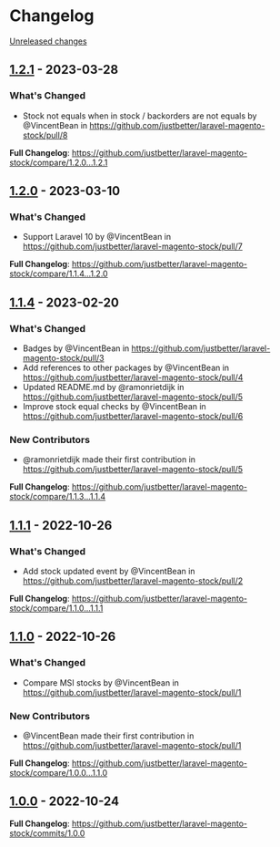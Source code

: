 # Changelog 

[Unreleased changes](https://github.com/justbetter/laravel-magento-stock/compare/1.2.1...main)
## [1.2.1](https://github.com/justbetter/laravel-magento-stock/releases/tag/1.2.1) - 2023-03-28

### What's Changed
* Stock not equals when in stock / backorders are not equals by @VincentBean in https://github.com/justbetter/laravel-magento-stock/pull/8


**Full Changelog**: https://github.com/justbetter/laravel-magento-stock/compare/1.2.0...1.2.1

## [1.2.0](https://github.com/justbetter/laravel-magento-stock/releases/tag/1.2.0) - 2023-03-10

### What's Changed
* Support Laravel 10 by @VincentBean in https://github.com/justbetter/laravel-magento-stock/pull/7


**Full Changelog**: https://github.com/justbetter/laravel-magento-stock/compare/1.1.4...1.2.0

## [1.1.4](https://github.com/justbetter/laravel-magento-stock/releases/tag/1.1.4) - 2023-02-20

### What's Changed
* Badges by @VincentBean in https://github.com/justbetter/laravel-magento-stock/pull/3
* Add references to other packages by @VincentBean in https://github.com/justbetter/laravel-magento-stock/pull/4
* Updated README.md by @ramonrietdijk in https://github.com/justbetter/laravel-magento-stock/pull/5
* Improve stock equal checks by @VincentBean in https://github.com/justbetter/laravel-magento-stock/pull/6

### New Contributors
* @ramonrietdijk made their first contribution in https://github.com/justbetter/laravel-magento-stock/pull/5

**Full Changelog**: https://github.com/justbetter/laravel-magento-stock/compare/1.1.3...1.1.4

## [1.1.1](https://github.com/justbetter/laravel-magento-stock/releases/tag/1.1.1) - 2022-10-26

### What's Changed
* Add stock updated event by @VincentBean in https://github.com/justbetter/laravel-magento-stock/pull/2


**Full Changelog**: https://github.com/justbetter/laravel-magento-stock/compare/1.1.0...1.1.1

## [1.1.0](https://github.com/justbetter/laravel-magento-stock/releases/tag/1.1.0) - 2022-10-26

### What's Changed
* Compare MSI stocks by @VincentBean in https://github.com/justbetter/laravel-magento-stock/pull/1

### New Contributors
* @VincentBean made their first contribution in https://github.com/justbetter/laravel-magento-stock/pull/1

**Full Changelog**: https://github.com/justbetter/laravel-magento-stock/compare/1.0.0...1.1.0

## [1.0.0](https://github.com/justbetter/laravel-magento-stock/releases/tag/1.0.0) - 2022-10-24

**Full Changelog**: https://github.com/justbetter/laravel-magento-stock/commits/1.0.0

